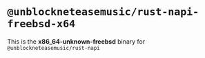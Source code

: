 # `@unblockneteasemusic/rust-napi-freebsd-x64`

This is the **x86_64-unknown-freebsd** binary for `@unblockneteasemusic/rust-napi`
